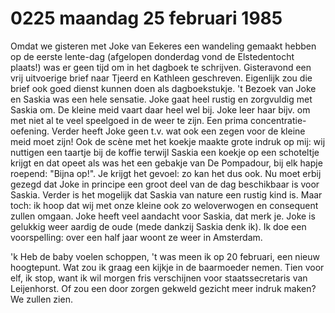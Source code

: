 # 0225 maandag 25 februari 1985
Omdat we gisteren met Joke van Eekeres een wandeling gemaakt hebben op de eerste lente-dag (afgelopen donderdag vond de Elstedentocht plaats!) was er geen tijd om in het dagboek te schrijven. Gisteravond een vrij uitvoerige brief naar Tjeerd en Kathleen geschreven. Eigenlijk zou die brief ook goed dienst kunnen doen als dagboekstukje. 't Bezoek van Joke en Saskia was een hele sensatie. Joke gaat heel rustig en zorgvuldig met Saskia om. De kleine meid vaart daar heel wel bij. Joke leer haar bijv. om met niet al te veel speelgoed in de weer te zijn. Een prima concentratie-oefening. Verder heeft Joke geen t.v. wat ook een zegen voor de kleine meid moet zijn! Ook de scène met het koekje maakte grote indruk op mij: wij nuttigen een taartje bij de koffie terwijl Saskia een koekje op een schoteltje krijgt en dat opeet als was het een gebakje van De Pompadour, bij elk hapje roepend: "Bijna op!". Je krijgt het gevoel: zo kan het dus ook. Nu moet erbij gezegd dat Joke in principe een groot deel van de dag beschikbaar is voor Saskia. Verder is het mogelijk dat Saskia van nature een rustig kind is. Maar toch: ik hoop dat wij met onze kleine ook zo weloverwogen en consequent zullen omgaan. Joke heeft veel aandacht voor Saskia, dat merk je. Joke is gelukkig weer aardig de oude (mede dankzij Saskia denk ik). Ik doe een voorspelling: over een half jaar woont ze weer in Amsterdam.

'k Heb de baby voelen schoppen, 't was meen ik op 20 februari, een nieuw hoogtepunt. Wat zou ik graag een kijkje in de baarmoeder nemen. Tien voor elf, ik stop, want ik wil morgen fris verschijnen voor staatssecretaris van Leijenhorst. Of zou een door zorgen gekweld gezicht meer indruk maken? We zullen zien. 
